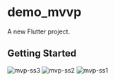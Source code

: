 # demo_mvvp

A new Flutter project.

## Getting Started

![mvp-ss3](https://user-images.githubusercontent.com/55906788/158069190-3754ff0b-e5b7-46f8-8d11-85c52e71c454.jpg)
![mvp-ss2](https://user-images.githubusercontent.com/55906788/158069194-b10e1eca-4c66-438c-b08c-fd1a5a763f38.jpg)
![mvp-ss1](https://user-images.githubusercontent.com/55906788/158069196-73bba988-8288-4acf-940c-b205416161ab.jpg)
